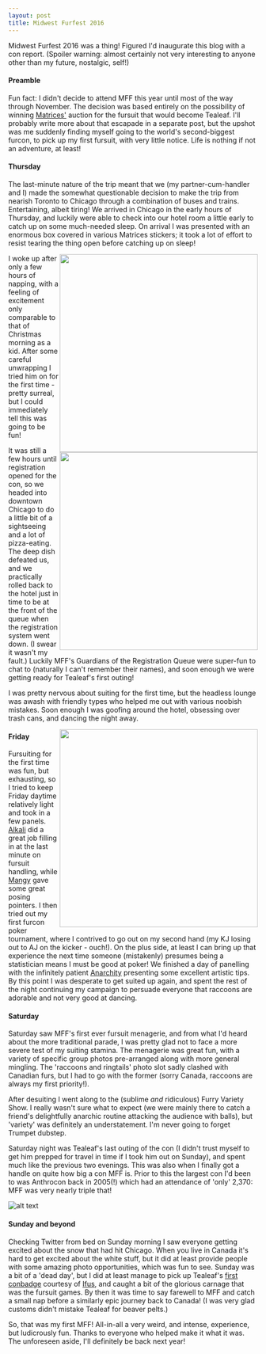 ```yaml
---
layout: post
title: Midwest Furfest 2016
---
```


Midwest Furfest 2016 was a thing! Figured I'd inaugurate this blog with a con report. (Spoiler warning: almost certainly not very interesting to anyone other than my future, nostalgic, self!)

#### Preamble

Fun fact: I didn't decide to attend MFF this year until most of the way through November. The decision was based entirely on the possibility of winning [Matrices'](https://twitter.com/raisedbydogs) auction for the fursuit that would become Tealeaf. I'll probably write more about that escapade in a separate post, but the upshot was me suddenly finding myself going to the world's second-biggest furcon, to pick up my first fursuit, with very little notice. Life is nothing if not an adventure, at least!

#### Thursday

The last-minute nature of the trip meant that we (my partner-cum-handler and I) made the somewhat questionable decision to make the trip from nearish Toronto to Chicago through a combination of buses and trains. Entertaining, albeit tiring! We arrived in Chicago in the early hours of Thursday, and luckily were able to check into our hotel room a little early to catch up on some much-needed sleep. On arrival I was presented with an enormous box covered in various Matrices stickers; it took a lot of effort to resist tearing the thing open before catching up on sleep!

<img align="right" src="http://gdurl.com/WGOv" width="400"/>

I woke up after only a few hours of napping, with a feeling of excitement only comparable to that of Christmas morning as a kid. After some careful unwrapping I tried him on for the first time - pretty surreal, but I could immediately tell this was going to be fun!

<img align="right" src="http://gdurl.com/PBg8" width="400"/>

It was still a few hours until registration opened for the con, so we headed into downtown Chicago to do a little bit of a sightseeing and a lot of pizza-eating. The deep dish defeated us, and we practically rolled back to the hotel just in time to be at the front of the queue when the registration system went down. (I swear it wasn't my fault.) Luckily MFF's Guardians of the Registration Queue were super-fun to chat to (naturally I can't remember their names), and soon enough we were getting ready for Tealeaf's first outing!

I was pretty nervous about suiting for the first time, but the headless lounge was awash with friendly types who helped me out with various noobish mistakes. Soon enough I was goofing around the hotel, obsessing over trash cans, and dancing the night away.

<img align="right" src="http://gdurl.com/jmIa" width="400"/>

#### Friday

Fursuiting for the first time was fun, but exhausting, so I tried to keep Friday daytime relatively light and took in a few panels. [Alkali](https://twitter.com/alkali_bismuth) did a great job filling in at the last minute on fursuit handling, while [Mangy](https://twitter.com/mangusu) gave some great posing pointers. I then tried out my first furcon poker tournament, where I contrived to go out on my second hand (my KJ losing out to AJ on the kicker - ouch!). On the plus side, at least I can bring up that experience the next time someone (mistakenly) presumes being a statistician means I must be good at poker! We finished a day of panelling with the infinitely patient [Anarchity](https://twitter.com/anarchity) presenting some excellent artistic tips. By this point I was desperate to get suited up again, and spent the rest of the night continuing my campaign to persuade everyone that raccoons are adorable and not very good at dancing.

#### Saturday

Saturday saw MFF's first ever fursuit menagerie, and from what I'd heard about the more traditional parade, I was pretty glad not to face a more severe test of my suiting stamina. The menagerie was great fun, with a variety of specific group photos pre-arranged along with more general mingling. The 'raccoons and ringtails' photo slot sadly clashed with Canadian furs, but I had to go with the former (sorry Canada, raccoons are always my first priority!).

After desuiting I went along to the (sublime *and* ridiculous) Furry Variety Show. I really wasn't sure what to expect (we were mainly there to catch a friend's delightfully anarchic routine attacking the audience with balls), but 'variety' was definitely an understatement. I'm never going to forget Trumpet dubstep.

Saturday night was Tealeaf's last outing of the con (I didn't trust myself to get him prepped for travel in time if I took him out on Sunday), and spent much like the previous two evenings. This was also when I finally got a handle on quite how big a con MFF is. Prior to this the largest con I'd been to was Anthrocon back in 2005(!) which had an attendance of 'only' 2,370: MFF was very nearly triple that!

![alt text][raccooons]

[raccooons]: http://gdurl.com/qzvt "Raccoooooooons!"

#### Sunday and beyond

Checking Twitter from bed on Sunday morning I saw everyone getting excited about the snow that had hit Chicago. When you live in Canada it's hard to get excited about the white stuff, but it did at least provide people with some amazing photo opportunities, which was fun to see. Sunday was a bit of a 'dead day', but I did at least manage to pick up Tealeaf's [first conbadge](https://twitter.com/tealeafraccoon/status/805560899830448129) courtesy of [Ifus](https://twitter.com/IfusMoraine), and caught a bit of the glorious carnage that was the fursuit games. By then it was time to say farewell to MFF and catch a small nap before a similarly epic journey back to Canada! (I was very glad customs didn't mistake Tealeaf for beaver pelts.)

So, that was my first MFF! All-in-all a very weird, and intense, experience, but ludicrously fun. Thanks to everyone who helped make it what it was. The unforeseen aside, I'll definitely be back next year!
